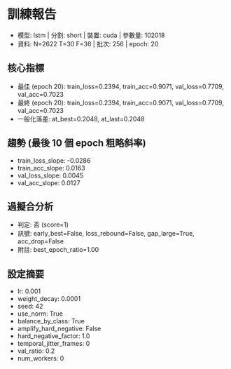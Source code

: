 # 訓練報告
- 模型: lstm  | 分割: short  | 裝置: cuda  | 參數量: 102018
- 資料: N=2622 T=30 F=36  | 批次: 256  | epoch: 20

## 核心指標
- 最佳 (epoch 20): train_loss=0.2394, train_acc=0.9071, val_loss=0.7709, val_acc=0.7023
- 最終 (epoch 20): train_loss=0.2394, train_acc=0.9071, val_loss=0.7709, val_acc=0.7023
- 一般化落差: at_best=0.2048, at_last=0.2048

## 趨勢 (最後 10 個 epoch 粗略斜率)
- train_loss_slope: -0.0286
- train_acc_slope: 0.0163
- val_loss_slope: 0.0045
- val_acc_slope: 0.0127

## 過擬合分析
- 判定: 否 (score=1)
- 訊號: early_best=False, loss_rebound=False, gap_large=True, acc_drop=False
- 附註: best_epoch_ratio=1.00

## 設定摘要
- lr: 0.001
- weight_decay: 0.0001
- seed: 42
- use_norm: True
- balance_by_class: True
- amplify_hard_negative: False
- hard_negative_factor: 1.0
- temporal_jitter_frames: 0
- val_ratio: 0.2
- num_workers: 0
